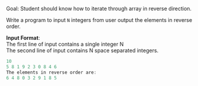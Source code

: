 Goal: Student should know how to iterate through array in reverse direction.

Write a program to input `N` integers from user output the elements in reverse order.  

**Input Format**:  
The first line of input contains a single integer N  
The second line of input contains N space separated integers.  


```cpp
10
5 8 1 9 2 3 0 8 4 6
The elements in reverse order are:  
6 4 8 0 3 2 9 1 8 5
```
